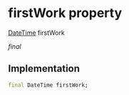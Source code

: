 


# firstWork property






[DateTime](https://api.flutter.dev/flutter/dart-core/DateTime-class.html) firstWork
  
_final_






## Implementation

```dart
final DateTime firstWork;


```







